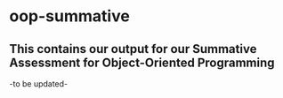 # oop-summative
## This contains our output for our Summative Assessment for Object-Oriented Programming 

-to be updated-
